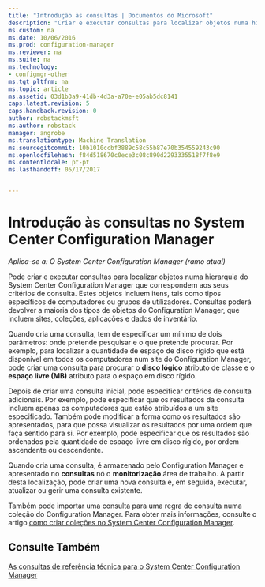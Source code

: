 ```yaml
---
title: "Introdução às consultas | Documentos do Microsoft"
description: "Criar e executar consultas para localizar objetos numa hierarquia do System Center Configuration Manager que correspondem aos seus critérios de consulta."
ms.custom: na
ms.date: 10/06/2016
ms.prod: configuration-manager
ms.reviewer: na
ms.suite: na
ms.technology:
- configmgr-other
ms.tgt_pltfrm: na
ms.topic: article
ms.assetid: 03d1b3a9-41db-4d3a-a70e-e05ab5dc8141
caps.latest.revision: 5
caps.handback.revision: 0
author: robstackmsft
ms.author: robstack
manager: angrobe
ms.translationtype: Machine Translation
ms.sourcegitcommit: 10b1010ccbf3889c58c55b87e70b354559243c90
ms.openlocfilehash: f84d518670c0ece3c08c890d2293335518f7f8e9
ms.contentlocale: pt-pt
ms.lasthandoff: 05/17/2017


---
```

# <a name="introduction-to-queries-in-system-center-configuration-manager"></a>Introdução às consultas no System Center Configuration Manager

*Aplica-se a: O System Center Configuration Manager (ramo atual)*

Pode criar e executar consultas para localizar objetos numa hierarquia do System Center Configuration Manager que correspondem aos seus critérios de consulta. Estes objetos incluem itens, tais como tipos específicos de computadores ou grupos de utilizadores. Consultas poderá devolver a maioria dos tipos de objetos do Configuration Manager, que incluem sites, coleções, aplicações e dados de inventário.  

 Quando cria uma consulta, tem de especificar um mínimo de dois parâmetros: onde pretende pesquisar e o que pretende procurar. Por exemplo, para localizar a quantidade de espaço de disco rígido que está disponível em todos os computadores num site do Configuration Manager, pode criar uma consulta para procurar o **disco lógico** atributo de classe e o **espaço livre (MB)** atributo para o espaço em disco rígido.  

 Depois de criar uma consulta inicial, pode especificar critérios de consulta adicionais. Por exemplo, pode especificar que os resultados da consulta incluem apenas os computadores que estão atribuídos a um site especificado. Também pode modificar a forma como os resultados são apresentados, para que possa visualizar os resultados por uma ordem que faça sentido para si. Por exemplo, pode especificar que os resultados são ordenados pela quantidade de espaço livre em disco rígido, por ordem ascendente ou descendente.  

 Quando cria uma consulta, é armazenado pelo Configuration Manager e apresentado no **consultas** nó o **monitorização** área de trabalho. A partir desta localização, pode criar uma nova consulta e, em seguida, executar, atualizar ou gerir uma consulta existente.  

 Também pode importar uma consulta para uma regra de consulta numa coleção do Configuration Manager. Para obter mais informações, consulte o artigo [como criar coleções no System Center Configuration Manager](../../../core/clients/manage/collections/create-collections.md).  

## <a name="see-also"></a>Consulte Também  
 [As consultas de referência técnica para o System Center Configuration Manager](../../../core/servers/manage/queries-technical-reference.md)

